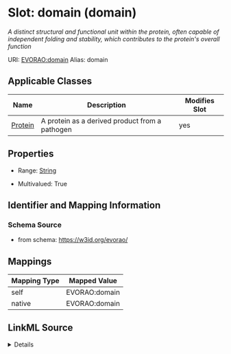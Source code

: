

# Slot: domain (domain) 


_A distinct structural and functional unit within the protein, often capable of independent folding and stability, which contributes to the protein's overall function_





URI: [EVORAO:domain](https://w3id.org/evorao/domain)
Alias: domain

<!-- no inheritance hierarchy -->





## Applicable Classes

| Name | Description | Modifies Slot |
| --- | --- | --- |
| [Protein](Protein.md) | A protein as a derived product from a pathogen |  yes  |







## Properties

* Range: [String](String.md)

* Multivalued: True





## Identifier and Mapping Information







### Schema Source


* from schema: https://w3id.org/evorao/




## Mappings

| Mapping Type | Mapped Value |
| ---  | ---  |
| self | EVORAO:domain |
| native | EVORAO:domain |




## LinkML Source

<details>
```yaml
name: domain
description: A distinct structural and functional unit within the protein, often capable
  of independent folding and stability, which contributes to the protein's overall
  function
title: domain
from_schema: https://w3id.org/evorao/
rank: 1000
alias: domain
domain_of:
- Protein
range: string
required: false
multivalued: true

```
</details>